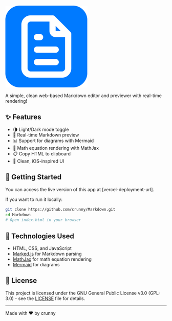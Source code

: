 <p align="left">
  <img src="Assets/MarkdownLogo.png" width="256" alt="Markdown Logo">
</p>

A simple, clean web-based Markdown editor and previewer with real-time rendering!

## ✨ Features

- 🌗 Light/Dark mode toggle
- 🔄 Real-time Markdown preview
- 📊 Support for diagrams with Mermaid
- 📐 Math equation rendering with MathJax
- 📋 Copy HTML to clipboard
- 🎨 Clean, iOS-inspired UI

## 🚀 Getting Started

You can access the live version of this app at [vercel-deployment-url].

If you want to run it locally:

```bash
git clone https://github.com/crunny/Markdown.git
cd Markdown
# Open index.html in your browser
```

## 🧰 Technologies Used

- HTML, CSS, and JavaScript
- [Marked.js](https://marked.js.org/) for Markdown parsing
- [MathJax](https://www.mathjax.org/) for math equation rendering
- [Mermaid](https://mermaid.js.org/) for diagrams

## 📄 License

This project is licensed under the GNU General Public License v3.0 (GPL-3.0) - see the [LICENSE](LICENSE) file for details.

---

Made with ❤️ by crunny
